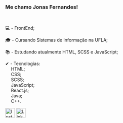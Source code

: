 ### Me chamo Jonas Fernandes!
<br/>
<div>
  <p>💻 - FrontEnd;<br/></p>
  <p>🎓 - Cursando Sistemas de Informação na UFLA;<br/></p>
  <p>📚 - Estudando atualmente HTML, SCSS e JavaScript;<br/></p>
</div>

<div>
    <p>
      ✔ - Tecnologias:<br/>
      &emsp; HTML;<br/>
      &emsp; CSS;<br/>
      &emsp; SCSS;<br/>
      &emsp; JavaScript;<br/>
      &emsp; React.js;<br/>
      &emsp; Java;<br/>
      &emsp; C++.<br/>
    </p>  
</div>

<div>
  <a href = "https://www.instagram.com/jonasfers"><img width = "30px" src = "https://cdn.icon-icons.com/icons2/1584/PNG/512/3721672-instagram_108066.png" alt = "Instagram"/></a>
  <a href = "https://www.linkedin.com/in/jonas-fernandes-5b4681260/"><img width = "30px" src = "https://cdn.icon-icons.com/icons2/1584/PNG/512/3721674-linkedin_108053.png" alt = "LinkedIn"/></a>
</div>
